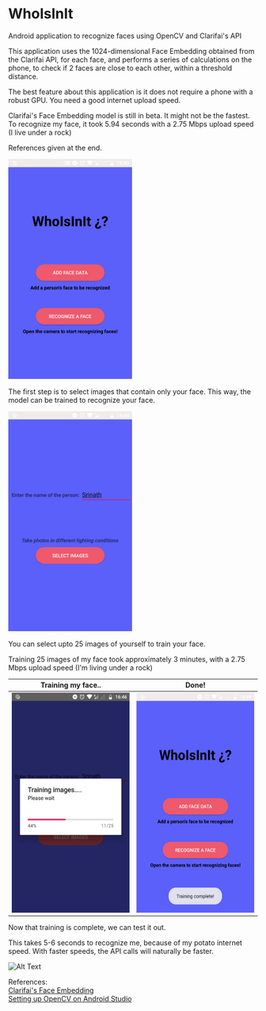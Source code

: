 # WhoIsInIt
Android application to recognize faces using OpenCV and Clarifai's API

This application uses the 1024-dimensional Face Embedding obtained from the Clarifai API, for each face, and performs a series of calculations on the phone, to check if 2 faces are close to each other, within a threshold distance.

The best feature about this application is it does not require a phone with a robust GPU. You need a good internet upload speed.

Clarifai's Face Embedding model is still in beta. It might not be the fastest. To recognize my face, 
it took 5.94 seconds with a 2.75 Mbps upload speed (I live under a rock)

References given at the end.

<img src="https://raw.githubusercontent.com/srinath10101/WhoIsInIt/master/screenshots/1.png?token=AbDP358VvgIOz-fRqzw1mNExLi-VaVntks5cDRFXwA%3D%3D" data-canonical-src="https://gyazo.com/eb5c5741b6a9a16c692170a41a49c858.png" width="250" height="444" />

The first step is to select images that contain only your face. This way, the model can be trained to recognize your face.

<img src="https://raw.githubusercontent.com/srinath10101/WhoIsInIt/master/screenshots/2.png?token=AbDP3732Op52SH_j47e6Q8EdPBu56awZks5cDRF5wA%3D%3D" data-canonical-src="https://gyazo.com/eb5c5741b6a9a16c692170a41a49c858.png" width="250" height="444" />

You can select upto 25 images of yourself to train your face.

Training 25 images of my face took approximately 3 minutes, with a 2.75 Mbps upload speed (I'm living under a rock)

Training my face..           |  Done!
:---------------------------:|:-------------------------:
<img src="https://raw.githubusercontent.com/srinath10101/WhoIsInIt/master/screenshots/4.png?token=AbDP36qt2JRSFulJAGYWMt1HAvJD3TNyks5cDRGewA%3D%3D" data-canonical-src="https://gyazo.com/eb5c5741b6a9a16c692170a41a49c858.png" width="250" height="444" />    |  <img src="https://raw.githubusercontent.com/srinath10101/WhoIsInIt/master/screenshots/5.png?token=AbDP30oGH3AVGUj-zO8J5LxYLZLtEJ3Eks5cDRGswA%3D%3D" data-canonical-src="https://gyazo.com/eb5c5741b6a9a16c692170a41a49c858.png" width="250" height="444" />


Now that training is complete, we can test it out.

This takes 5-6 seconds to recognize me, because of my potato internet speed. With faster speeds, the API calls will naturally be faster.

![Alt Text](https://raw.githubusercontent.com/srinath10101/WhoIsInIt/master/screenshots/vid.gif?token=AbDP34X6IXR7erfQ8rwzEKbf6F2jrQvyks5cDRCJwA%3D%3D)


References:<br />
<a href="https://clarifai.com/models/face-embedding-image-recognition-model-d02b4508df58432fbb84e800597b8959">Clarifai's Face Embedding</a>
<br/>
<a href="http://blog.codeonion.com/2015/11/25/creating-a-new-opencv-project-in-android-studio/">Setting up OpenCV on Android Studio</a>